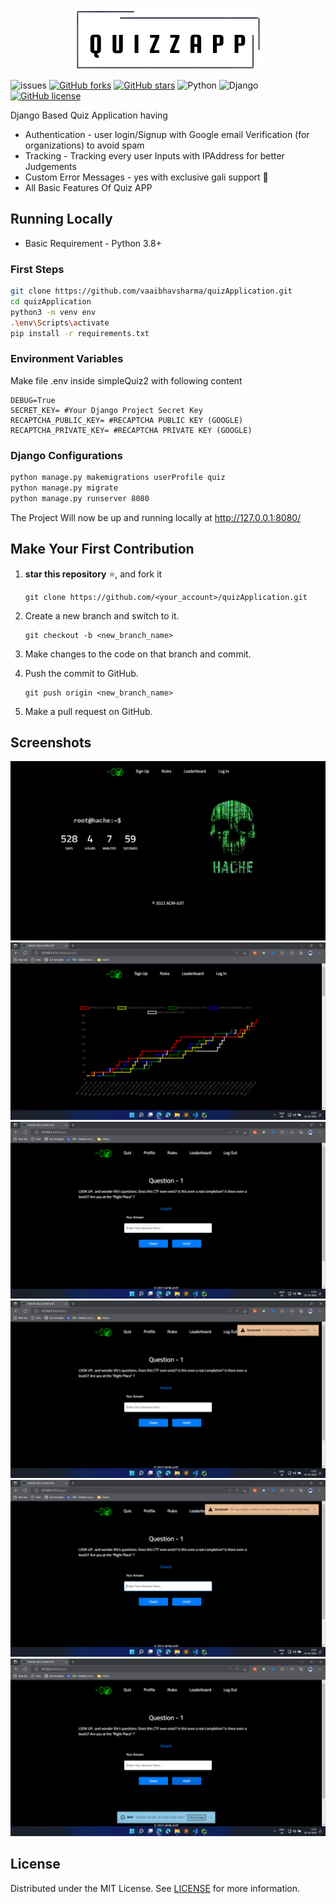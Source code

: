 <p align="center"><img src="gitassets/logo.png"></img> </p>

![issues](https://img.shields.io/github/issues/vaaibhavsharma/quizApplication?style=flat-square)
[![GitHub forks](https://img.shields.io/github/forks/vaaibhavsharma/quizApplication)](https://github.com/vaaibhavsharma/quizApplication/network?style=flat-square)
[![GitHub stars](https://img.shields.io/github/stars/vaaibhavsharma/quizApplication)](https://github.com/vaaibhavsharma/quizApplication/stargazers?style=flat-square)
![Python](https://img.shields.io/badge/python-v3.8+-blue.svg?style=flat-square&logo=python)
![Django](https://img.shields.io/badge/Django-3.2.15-blue?style=flat-square&logo=django)
[![GitHub license](https://img.shields.io/github/license/vaaibhavsharma/quizApplication)](https://github.com/vaaibhavsharma/quizApplication/blob/main/LICENSE?style=flat-square)

Django Based Quiz Application having 

- Authentication - user login/Signup with Google email Verification (for organizations) to avoid spam
- Tracking - Tracking every user Inputs with IPAddress for better Judgements
- Custom Error Messages - yes with exclusive gali support 🥲
- All Basic Features Of Quiz APP

## Running Locally 
- Basic Requirement - Python 3.8+

### First Steps

```sh
git clone https://github.com/vaaibhavsharma/quizApplication.git
cd quizApplication
python3 -m venv env
.\env\Scripts\activate
pip install -r requirements.txt
```

###  Environment Variables
Make file .env inside simpleQuiz2 with following content
```shell
DEBUG=True
SECRET_KEY= #Your Django Project Secret Key 
RECAPTCHA_PUBLIC_KEY= #RECAPTCHA PUBLIC KEY (GOOGLE)
RECAPTCHA_PRIVATE_KEY= #RECAPTCHA PRIVATE KEY (GOOGLE)
```

### Django Configurations

```sh
python manage.py makemigrations userProfile quiz
python manage.py migrate
python manage.py runserver 8080
```

The Project Will now be up and running locally at http://127.0.0.1:8080/

## Make Your First Contribution

1. **star this repository** ⭐, and fork it
   ```
   git clone https://github.com/<your_account>/quizApplication.git
   ```
2. Create a new branch and switch to it.

   ```
   git checkout -b <new_branch_name>
   ```

3. Make changes to the code on that branch and commit.
4. Push the commit to GitHub.

   ```
   git push origin <new_branch_name>
   ```
5. Make a pull request on GitHub.

## Screenshots
![Front Page](/gitassets/frontPage.jpeg "LeaderBoard Page")
![Leaderboard](/gitassets/leaderboardPage.png "LeaderBoard Page")
![Questions Page](/gitassets/questionPage.png "Questions Page")
![Custom Error Messages](/gitassets/customError.png "Questions Page")
![Custom Error Messages 2](/gitassets/customError2.png "Questions Page")
![Hint](/gitassets/customHint.png "Hint")

## License

Distributed under the MIT License. See [LICENSE](/LICENSE) for more information.
